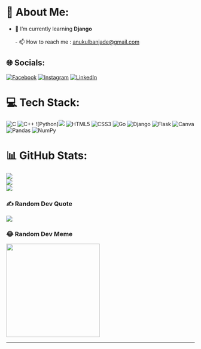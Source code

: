 # 💫 About Me:
- 🌱 I’m currently learning <b>Django</b><br><br>- 📫 How to reach me : anukulbanjade@gmail.com<br>


## 🌐 Socials:
[![Facebook](https://img.shields.io/badge/Facebook-%231877F2.svg?logo=Facebook&logoColor=white)](https://facebook.com/anukulbanjade) [![Instagram](https://img.shields.io/badge/Instagram-%23E4405F.svg?logo=Instagram&logoColor=white)](https://instagram.com/anukul.ab) [![LinkedIn](https://img.shields.io/badge/LinkedIn-%230077B5.svg?logo=linkedin&logoColor=white)](https://linkedin.com/in/anukulbanjade) 

# 💻 Tech Stack:
![C](https://img.shields.io/badge/c-%2300599C.svg?style=plastic&logo=c&logoColor=white) ![C++](https://img.shields.io/badge/c++-%2300599C.svg?style=plastic&logo=c%2B%2B&logoColor=white) ![Python]<img src="https://cdn.jsdelivr.net/gh/devicons/devicon@v2.15.1/devicon.min.css" />
![HTML5](https://img.shields.io/badge/html5-%23E34F26.svg?style=plastic&logo=html5&logoColor=white) ![CSS3](https://img.shields.io/badge/css3-%231572B6.svg?style=plastic&logo=css3&logoColor=white) ![Go](https://img.shields.io/badge/go-%2300ADD8.svg?style=plastic&logo=go&logoColor=white) ![Django](https://img.shields.io/badge/django-%23092E20.svg?style=plastic&logo=django&logoColor=white) ![Flask](https://img.shields.io/badge/flask-%23000.svg?style=plastic&logo=flask&logoColor=white) ![Canva](https://img.shields.io/badge/Canva-%2300C4CC.svg?style=plastic&logo=Canva&logoColor=white) ![Pandas](https://img.shields.io/badge/pandas-%23150458.svg?style=plastic&logo=pandas&logoColor=white) ![NumPy](https://img.shields.io/badge/numpy-%23013243.svg?style=plastic&logo=numpy&logoColor=white)
# 📊 GitHub Stats:
![](https://github-readme-stats.vercel.app/api?username=Anukulbanjade&theme=midnight-purple&hide_border=true&include_all_commits=false&count_private=false)<br/>
![](https://github-readme-streak-stats.herokuapp.com/?user=Anukulbanjade&theme=midnight-purple&hide_border=true)<br/>
![](https://github-readme-stats.vercel.app/api/top-langs/?username=Anukulbanjade&theme=midnight-purple&hide_border=true&include_all_commits=false&count_private=false&layout=compact)

### ✍️ Random Dev Quote
![](https://quotes-github-readme.vercel.app/api?type=vetical&theme=tokyonight)

### 😂 Random Dev Meme
<img src="https://random-memer.herokuapp.com/" width="250px"/>

---

